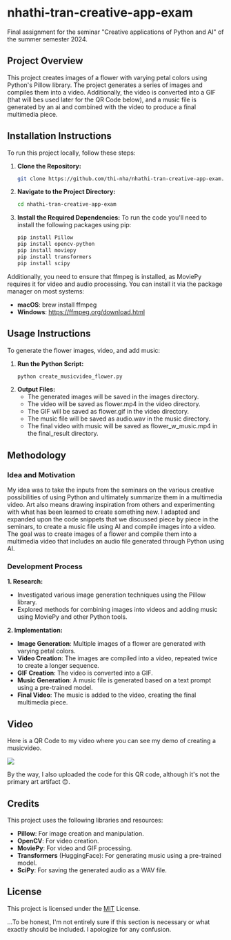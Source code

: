 # **nhathi-tran-creative-app-exam**
Final assignment for the seminar "Creative applications of Python and AI" of the summer semester 2024.

## **Project Overview**
This project creates images of a flower with varying petal colors using Python's Pillow library. The project generates a series of images and compiles them into a video. Additionally, the video is converted into a GIF (that will bes used later for the QR Code below), and a music file is generated by an ai and combined with the video to produce a final multimedia piece.

## **Installation Instructions**
To run this project locally, follow these steps:

1. **Clone the Repository:**
   ```bash
   git clone https://github.com/thi-nha/nhathi-tran-creative-app-exam.git

2. **Navigate to the Project Directory:**
   ```bash
   cd nhathi-tran-creative-app-exam

3. **Install the Required Dependencies:**
To run the code you'll need to install the following packages using pip:
   ```bash
   pip install Pillow
   pip install opencv-python
   pip install moviepy
   pip install transformers
   pip install scipy

Additionally, you need to ensure that ffmpeg is installed, as MoviePy requires it for video and audio processing. You can install it via the package manager on most systems:
   - **macOS**: brew install ffmpeg
   - **Windows**: https://ffmpeg.org/download.html
   

## **Usage Instructions**
To generate the flower images, video, and add music:

1. **Run the Python Script:**
   ```bash
   python create_musicvideo_flower.py

2. **Output Files:**
   - The generated images will be saved in the images directory.
   - The video will be saved as flower.mp4 in the video directory.
   - The GIF will be saved as flower.gif in the video directory.
   - The music file will be saved as audio.wav in the music directory.
   - The final video with music will be saved as flower_w_music.mp4 in the final_result directory.

## **Methodology**
### **Idea and Motivation**
My idea was to take the inputs from the seminars on the various creative possibilities of using Python and ultimately summarize them in a multimedia video. Art also means drawing inspiration from others and experimenting with what has been learned to create something new.
I adapted and expanded upon the code snippets that we discussed piece by piece in the seminars, to create a music file using AI and compile images into a video.
The goal was to create images of a flower and compile them into a multimedia video that includes an audio file generated through Python using AI.


### **Development Process**
**1. Research:**
- Investigated various image generation techniques using the Pillow library.
- Explored methods for combining images into videos and adding music using MoviePy and other Python tools.

**2. Implementation:**
- **Image Generation**: Multiple images of a flower are generated with varying petal colors.
- **Video Creation**: The images are compiled into a video, repeated twice to create a longer sequence.
- **GIF Creation**: The video is converted into a GIF.
- **Music Generation**: A music file is generated based on a text prompt using a pre-trained model.
- **Final Video**: The music is added to the video, creating the final multimedia piece.

## **Video**
Here is a QR Code to my video where you can see my demo of creating a musicvideo.

![](QR_to_myVideo.gif)

By the way, I also uploaded the code for this QR code, although it's not the primary art artifact 😊.

## **Credits**
This project uses the following libraries and resources:
- **Pillow**: For image creation and manipulation.
- **OpenCV**: For video creation.
- **MoviePy**: For video and GIF processing.
- **Transformers** (HuggingFace): For generating music using a pre-trained model.
- **SciPy**: For saving the generated audio as a WAV file.
  
## **License**
This project is licensed under the [MIT](https://choosealicense.com/licenses/mit/) License. 

...To be honest, I'm not entirely sure if this section is necessary or what exactly should be included. I apologize for any confusion.
